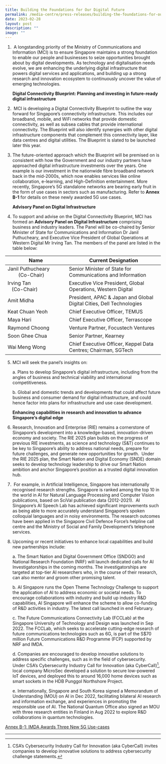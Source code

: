 ```yaml
---
title: Building the Foundations for Our Digital Future
permalink: /media-centre/press-releases/building-the-foundations-for-our-digital-future/
date: 2023-02-28
layout: post
description: ""
image: ""
---
```

1.  A longstanding priority of the Ministry of Communications and Information (MCI) is to ensure Singapore maintains a strong foundation to enable our people and businesses to seize opportunities brought about by digital developments. As technology and digitalisation needs evolve, we are enhancing the underlying digital infrastructure that powers digital services and applications, and building up a strong research and innovation ecosystem to continuously uncover the value of emerging technologies. 

    **Digital Connectivity Blueprint: Planning and investing in future-ready digital infrastructure**

2.  MCI is developing a Digital Connectivity Blueprint to outline the way forward for Singapore’s connectivity infrastructure. This includes our broadband, mobile, and WiFi networks that provide domestic connectivity, as well as subsea cables that provide international connectivity. The Blueprint will also identify synergies with other digital infrastructure components that complement this connectivity layer, like data centres and digital utilities. The Blueprint is slated to be launched later this year.

3. The future-oriented approach which the Blueprint will be premised on is consistent with how the Government and our industry partners have approached digital infrastructure investments over the years. One example is our investment in the nationwide fibre broadband network back in the mid-2000s, which now enables services like online collaboration, e-learning, and High-Definition entertainment. More recently, Singapore’s 5G standalone networks are bearing early fruit in the form of use cases in sectors such as manufacturing. Refer to **Annex B-1** for details on these newly awarded 5G use cases. 

    **Advisory Panel on Digital Infrastructure**

4. To support and advise on the Digital Connectivity Blueprint, MCI has formed an **Advisory Panel on Digital Infrastructure** comprising business and industry leaders. The Panel will be co-chaired by Senior Minister of State for Communications and Information Dr Janil Puthucheary, and Executive Vice President of Global Operations at Western Digital Mr Irving Tan. The members of the panel are listed in the table below:  

| **Name**  | **Current Designation** |
| ------------- | ------------- |
| Janil Puthucheary                   (Co-Chair) | Senior Minister of State for Communications and Information  |
| Irving Tan                            (Co-Chair) | Executive Vice President, Global Operations, Western Digital  |
| Amit Midha | President, APAC & Japan and Global Digital Cities, Dell Technologies  |
| Keat Chuan Yeoh  | Chief Executive Officer, TEMUS  |
| Maya Hari  | Chief Executive Officer, Terrascope  |
| Raymond Choong  | Venture Partner, Focustech Ventures |
| Soon Ghee Chua | Senior Partner, Kearney |
| Wai Meng Wong | Chief Executive Officer, Keppel Data Centres; Chairman, SGTech |

5. MCI will seek the panel’s insights on:

    a. Plans to develop Singapore’s digital infrastructure, including from the angles of business and technical viability and international competitiveness.  
  
    b. Global and domestic trends and developments that could affect future business and consumer demand for digital infrastructure, and could hence factor into plans for infrastructure and use case development.

    **Enhancing capabilities in research and innovation to advance Singapore’s digital edge** 

6. Research, Innovation and Enterprise (RIE) remains a cornerstone of Singapore’s development into a knowledge-based, innovation-driven economy and society. The RIE 2025 plan builds on the progress of previous RIE investments, as science and technology (S&T) continues to be key to Singapore’s ability to address national needs, prepare for future challenges, and generate new opportunities for growth.  Under the RIE 2025 plan, the Smart Nation and Digital Economy (SNDE) domain seeks to develop technology leadership to drive our Smart Nation ambition and anchor Singapore’s position as a trusted digital innovation hub.

7.  For example, in Artificial Intelligence, Singapore has internationally recognised research strengths. Singapore is ranked among the top 10 in the world in AI for Natural Language Processing and Computer Vision publications, based on SciVal publication data (2012-2021).  AI Singapore’s AI Speech Lab has achieved significant improvements such as being able to more accurately understand Singapore’s spoken colloquial languages and in noisy environments. The research outcomes have been applied in the Singapore Civil Defence Force’s helpline call centre and the Ministry of Social and Family Development’s telephone services.  

8. Upcoming or recent initiatives to enhance local capabilities and build new partnerships include: 

    a. The Smart Nation and Digital Government Office (SNDGO) and National Research Foundation (NRF) will launch dedicated calls for AI Investigatorships in the coming months. The investigatorships are targeted at top-tier AI researchers who, in the course of their research, can also mentor and groom other promising talent.

    b. AI Singapore runs the Open Theme Technology Challenge to support the application of AI to address economic or societal needs. To encourage collaborations with industry and build up industry R&D capabilities, AI Singapore will enhance the scheme to allow co-funding of R&D activities in industry. The latest call launched in end February.

    c. The Future Communications Connectivity Lab (FCCLab) at the Singapore University of Technology and Design was launched in Sep 2022. The FCCLab, which seeks to accelerate cutting-edge research of future communications technologies such as 6G, is part of the S$70 million Future Communications R&D Programme (FCP) supported by NRF and IMDA.

    d. Companies are encouraged to develop innovative solutions to address specific challenges, such as in the field of cybersecurity.  Under CSA’s Cybersecurity Industry Call for Innovation (aka CyberCall)[^1], local company MicroSec developed a solution to secure low-powered IoT devices, and deployed this to around 16,000 home devices such as smart sockets in the HDB Punggol Northshore Project. 

    e. Internationally, Singapore and South Korea signed a Memorandum of Understanding (MOU) on AI in Dec 2022, facilitating bilateral AI research and information exchange, and experiences in promoting the responsible use of AI. The National Quantum Office also signed an MOU with three research entities in Finland in Aug 2022 to explore R&D collaborations in quantum technologies.
		
[Annex B-1: IMDA Awards Three New 5G Use-cases](/files/Press%20Releases%202023/cos%20annex%20b-1.pdf)

------------------------------------------------------------------------------------
[^1]: CSA’s Cybersecurity Industry Call for Innovation (aka CyberCall) invites companies to develop innovative solutions to address cybersecurity challenge statements.

